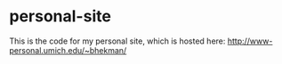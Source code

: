 personal-site
=============

This is the code for my personal site, which is hosted here: http://www-personal.umich.edu/~bhekman/

